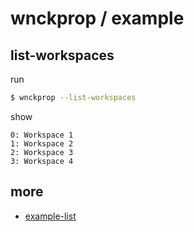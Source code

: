 
# wnckprop / example


## list-workspaces

run

``` sh
$ wnckprop --list-workspaces
```

show

```
0: Workspace 1
1: Workspace 2
2: Workspace 3
3: Workspace 4
```


## more

* [example-list](example-list.md)
